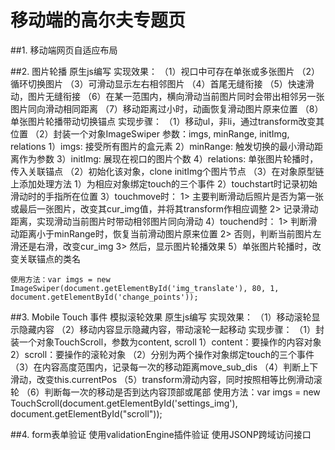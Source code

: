 # 移动端的高尔夫专题页

##1. 移动端网页自适应布局
  
##2. 图片轮播
    原生js编写
    实现效果：
            （1）视口中可存在单张或多张图片
            （2）循环切换图片
            （3）可滑动显示左右相邻图片
            （4）首尾无缝衔接
            （5）快速滑动，图片无缝衔接
            （6）在某一范围内，横向滑动当前图片同时会带出相邻另一张图片同向滑动相同距离
            （7）移动距离过小时，动画恢复滑动图片原来位置
            （8）单张图片轮播带动切换锚点
    实现步骤：
            （1）移动ul，非li，通过transform改变其位置
            （2）封装一个对象ImageSwiper
                参数：imgs, minRange, initImg, relations
                1）imgs: 接受所有图片的盒元素
                2）minRange: 触发切换的最小滑动距离作为参数
                3）initImg: 展现在视口的图片个数
                4）relations: 单张图片轮播时，传入关联锚点
            （2）初始化该对象，clone initImg个图片节点
            （3）在对象原型链上添加处理方法
                1）为相应对象绑定touch的三个事件
                2）touchstart时记录初始滑动时的手指所在位置
                3）touchmove时：
                    1> 主要判断滑动后照片是否为第一张或最后一张图片，改变其cur_img值，并将其transform作相应调整
                    2> 记录滑动距离，实现滑动当前图片时带动相邻图片同向滑动
                4）touchend时：
                    1> 判断滑动距离小于minRange时，恢复当前滑动图片原来位置
                    2> 否则，判断当前图片左滑还是右滑，改变cur_img
                    3> 然后，显示图片轮播效果
                5）单张图片轮播时，改变关联锚点的类名
                    
    使用方法：var imgs = new ImageSwiper(document.getElementById('img_translate'), 80, 1, document.getElementById('change_points'));

##3. Mobile Touch 事件 模拟滚轮效果
    原生js编写
    实现效果：
            （1）移动滚轮显示隐藏内容
            （2）移动内容显示隐藏内容，带动滚轮一起移动
    实现步骤：
            （1）封装一个对象TouchScroll，参数为content, scroll
                1）content：要操作的内容对象
                2）scroll：要操作的滚轮对象
            （2）分别为两个操作对象绑定touch的三个事件
            （3）在内容高度范围内，记录每一次的移动距离move_sub_dis
            （4）判断上下滑动，改变this.currentPos
            （5）transform滑动内容，同时按照相等比例滑动滚轮
            （6）判断每一次的移动是否到达内容顶部或尾部
    使用方法：var imgs = new TouchScroll(document.getElementById('settings_img'), document.getElementById("scroll"));

##4. form表单验证
    使用validationEngine插件验证
    使用JSONP跨域访问接口
    
